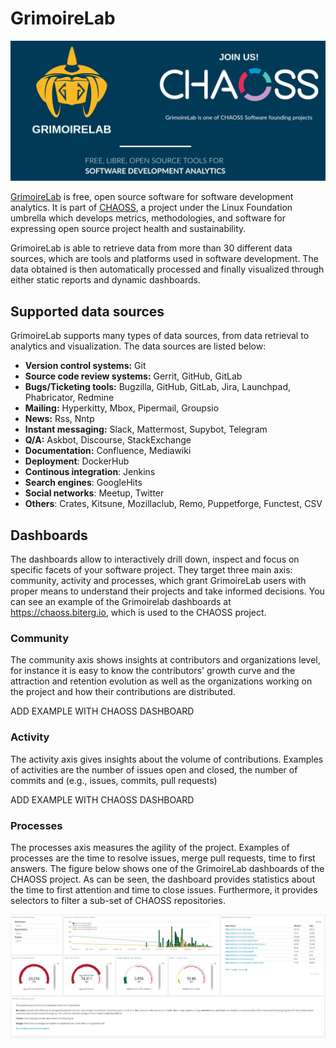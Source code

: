 # GrimoireLab

![](grimoirelab_chaoss.png)

[GrimoireLab](http://grimoirelab.github.io/) is free, open source software for software development analytics. It is part of [CHAOSS](http://chaoss.community),
a project under the Linux Foundation umbrella which develops metrics, methodologies, and software for expressing open source project health and sustainability. 

GrimoireLab is able to retrieve data from more than 30 different data sources, which are tools and platforms used in software development. The data obtained is then
automatically processed and finally visualized through either static reports and dynamic dashboards. 

## Supported data sources
GrimoireLab supports many types of data sources, from data retrieval to analytics and visualization. The data sources are listed below:

- **Version control systems:** Git
- **Source code review systems:** Gerrit, GitHub, GitLab
- **Bugs/Ticketing tools:** Bugzilla, GitHub, GitLab, Jira, Launchpad, Phabricator, Redmine
- **Mailing:** Hyperkitty, Mbox, Pipermail, Groupsio
- **News:** Rss, Nntp
- **Instant messaging:** Slack, Mattermost, Supybot, Telegram
- **Q/A:** Askbot, Discourse, StackExchange
- **Documentation:** Confluence, Mediawiki
- **Deployment**: DockerHub
- **Continous integration**: Jenkins
- **Search engines**: GoogleHits
- **Social networks**: Meetup, Twitter
- **Others**: Crates, Kitsune, Mozillaclub, Remo, Puppetforge, Functest, CSV

## Dashboards
The dashboards allow to interactively drill down, inspect and focus on specific facets of your software project. They target three main axis: community, activity and processes, which
grant GrimoireLab users with proper means to understand their projects and take informed decisions. You can see an example of the Grimoirelab dashboards at https://chaoss.biterg.io, which
is used to the CHAOSS project. 

### Community
The community axis shows insights at contributors and organizations level, for instance it is easy to know the contributors' growth curve and the attraction and retention evolution as well as 
the organizations working on the project and how their contributions are distributed.

ADD EXAMPLE WITH CHAOSS DASHBOARD

### Activity
The activity axis gives insights about the volume of contributions. Examples of activities are the number of issues open and closed, the number of commits and  (e.g., issues, commits, pull requests)

ADD EXAMPLE WITH CHAOSS DASHBOARD

### Processes
The processes axis measures the agility of the project. Examples of processes are the time to resolve issues, merge pull requests, time to first answers.
The figure below shows one of the GrimoireLab dashboards of the CHAOSS project. As can be seen, the dashboard provides statistics about the time to first attention and time to close
issues. Furthermore, it provides selectors to filter a sub-set of CHAOSS repositories.
 
![](chaoss_dashboard.png)
